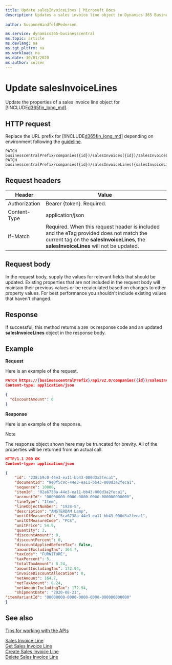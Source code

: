 ```yaml
---
title: Update salesInvoiceLines | Microsoft Docs
description: Updates a sales invoice line object in Dynamics 365 Business Central.
 
author: SusanneWindfeldPedersen

ms.service: dynamics365-businesscentral
ms.topic: article
ms.devlang: na
ms.tgt_pltfrm: na
ms.workload: na
ms.date: 10/01/2020
ms.author: solsen
---
```


# Update salesInvoiceLines
Update the properties of a sales invoice line object for [!INCLUDE[d365fin_long_md](../../includes/d365fin_long_md.md)].

## HTTP request
Replace the URL prefix for [!INCLUDE[d365fin_long_md](../../includes/d365fin_long_md.md)] depending on environment following the [guideline](../../v2.0/endpoints-apis-for-dynamics.md).

```
PATCH businesscentralPrefix/companies({id})/salesInvoices({id})/salesInvoiceLines({salesInvoiceLineId})
PATCH businesscentralPrefix/companies({id})/salesInvoiceLines({salesInvoiceLineId})
```

## Request headers

|Header|Value|
|------|-----|
|Authorization |Bearer {token}. Required.|
|Content-Type  |application/json|
|If-Match      |Required. When this request header is included and the eTag provided does not match the current tag on the **salesInvoiceLines**, the **salesInvoiceLines** will not be updated. |

## Request body
In the request body, supply the values for relevant fields that should be updated. Existing properties that are not included in the request body will maintain their previous values or be recalculated based on changes to other property values. For best performance you shouldn't include existing values that haven't changed.

## Response
If successful, this method returns a ```200 OK``` response code and an updated **salesInvoiceLines** object in the response body.

## Example

**Request**

Here is an example of the request.
```json
PATCH https://{businesscentralPrefix}/api/v2.0/companies({id})/salesInvoices{id}/salesInvoiceLines({salesInvoiceLineId})
Content-type: application/json

{
  "discountAmount": 0
}
```

**Response**

Here is an example of the response. 

> [!NOTE]  
>   The response object shown here may be truncated for brevity. All of the properties will be returned from an actual call.

```json
HTTP/1.1 200 OK
Content-type: application/json

{
    "id": "238cb9c0-44e3-ea11-bb43-000d3a2feca1",
    "documentId": "9e0f5c9c-44e3-ea11-bb43-000d3a2feca1",
    "sequence": 10000,
    "itemId": "02a6738a-44e3-ea11-bb43-000d3a2feca1",
    "accountId": "00000000-0000-0000-0000-000000000000",
    "lineType": "Item",
    "lineObjectNumber": "1928-S",
    "description": "AMSTERDAM Lamp",
    "unitOfMeasureId": "5ca6738a-44e3-ea11-bb43-000d3a2feca1",
    "unitOfMeasureCode": "PCS",
    "unitPrice": 54.9,
    "quantity": 3,
    "discountAmount": 0,
    "discountPercent": 0,
    "discountAppliedBeforeTax": false,
    "amountExcludingTax": 164.7,
    "taxCode": "FURNITURE",
    "taxPercent": 5,
    "totalTaxAmount": 8.24,
    "amountIncludingTax": 172.94,
    "invoiceDiscountAllocation": 0,
    "netAmount": 164.7,
    "netTaxAmount": 8.24,
    "netAmountIncludingTax": 172.94,
    "shipmentDate": "2020-08-21",
"itemVariantId": "00000000-0000-0000-0000-000000000000"
}
```

## See also
[Tips for working with the APIs](/dynamics365/business-central/dev-itpro/developer/devenv-connect-apps-tips)  

[Sales Invoice Line](../resources/dynamics_salesinvoiceline.md)  
[Get Sales Invoice Line](../api/dynamics_salesinvoiceline_get.md)  
[Create Sales Invoice Line](../api/dynamics_create_salesinvoiceline.md)  
[Delete Sales Invoice Line](../api/dynamics_salesinvoiceline_delete.md)  
